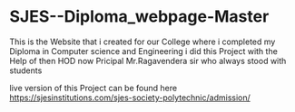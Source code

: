 # SJES--Diploma_webpage-Master
This is the Website that i created for our College where i completed my Diploma 
in Computer science and Engineering i did this Project with the Help of then HOD now Pricipal 
Mr.Ragavendera sir who always stood with students 

live version of this Project can be found here https://sjesinstitutions.com/sjes-society-polytechnic/admission/

